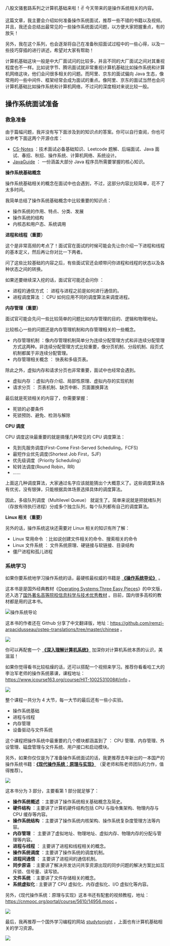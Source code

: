八股文骚套路系列之计算机基础来啦！✌️ 今天带来的是操作系统相关的内容。

这篇文章，我主要会介绍如何准备操作系统面试，推荐一些不错的书籍以及视频。并且，我还会总结出最常见的一些操作系统面试问题，以方便大家把握重点，有的放矢！

另外，我在这个系列，也会逐渐将自己在准备秋招面试过程中的一些心得，以及一些技巧穿插的进行讲述，希望对大家有帮助！

计算机基础这块一般是中大厂面试问的比较多，并且不同的大厂面试之间对其重视程度也不一样。比如说字节、腾讯面试就非常重视计算机基础比如操作系统和计算机网络这块，他们会问很多相关的问题。而阿里、京东的面试偏向 Java 生态，像常用的一些中间件、框架经常会成为面试的重点。像阿里、京东的面试当然也会问计算机基础比如操作系统和计算机网络，不过问的深度相对来说比较一般。

## 操作系统面试准备

### 救急准备

由于篇幅问题，我并没有写下面涉及到的知识点的答案。你可以自行查阅，你也可以参考下面这两个开源仓库：

- [CS-Notes](https://github.com/CyC2018/CS-Notes "CS-Notes") ：技术面试必备基础知识、Leetcode 题解、后端面试、Java 面试、春招、秋招、操作系统、计算机网络、系统设计。
- [JavaGuide](https://github.com/Snailclimb/JavaGuide "JavaGuide") ： 一份涵盖大部分 Java 程序员所需要掌握的核心知识。

**操作系统基础概念**

操作系统基础相关的概念在面试中也会遇到，不过，这部分内容比较简单，花不了太多时间。

我简单总结了操作系统基础概念中比较重要的知识点：

- 操作系统的作用、特点、分类、发展
- 操作系统的结构
- 内核态和用户态、系统调用

**进程和线程（重要）**

这个是非常高频的考点了！面试官在面试的时候可能会先让你介绍一下进程和线程的基本定义，然后再让你对比一下两者。

问了这些比较基础的内容之后，有些面试官还会顺带问你进程和线程的状态以及各种状态之间的转换。

如果还要继续深入挖的话，面试官可能还会问你 ：

- 进程的通信方式 ： 进程与进程之前是如何进行通信的。
- 进程调度算法 ： CPU 如何应用不同的调度算法来调度进程。

**内存管理（重要）**

面试官可能会先问一些比较简单的问题比如内存管理的目的、逻辑和物理地址。

比较核心一些的问题还是内存管理机制和内存管理相关的一些概念。

- 内存管理机制 ：像内存管理机制简单分为连续分配管理方式和非连续分配管理方式这两种。非连续分配管理方式比较重要，像分页机制、分段机制、段页式机制都属于非连续分配管理。
- 内存管理相关概念 ： 快表和多级页表。

除此之外，虚拟内存和请求分页也非常重要，面试中也经常会遇到。

- 虚拟内存 ：虚拟内存介绍、局部性原理、虚拟内存的实现机制
- 请求分页 ： 页表机制、缺页中断、页面置换算法

最后就是死锁相关的内容了，你需要掌握：

- 死锁的必要条件
- 死锁预防、避免、检测与解除

**CPU 调度**

CPU 调度这块最重要的就是搞懂几种常见的 CPU 调度算法：

- 先到先服务调度(First-Come First-Served Scheduling，FCFS)
- 最短作业优先调度(Shortest Job First，SJF)
- 优先级调度（Priority Scheduling）
- 轮转法调度(Round Robin，RR)
- ......

上面这几种调度算法，大家通过名字应该就能猜出个大概意义了。这些调度算法各有优劣，没有银弹，只能根据具体场景选择具体的调度算法。

因此，多级队列调度（Multilevel Queue） 就诞生了。简单来说就是把就绪队列（存放有待执行进程）分成多个独立队列，每个队列都有自己的调度算法。

**Linux 相关（重要）**

另外的话，操作系统这块还需要对 Linux 相关的知识有所了解：

- Linux 常用命令 ：比如说创建文件相关的命令、搜索相关的命令
- Linux 文件系统 ： 文件系统原理、硬链接与软链接、目录结构
- 僵尸进程和孤儿进程

### 系统学习

如果你要系统地学习操作系统的话，最硬核最权威的书籍是 **[《操作系统导论》](https://book.douban.com/subject/33463930/)** 。

这本书是是国外经典教材《[Operating Systems:Three Easy Pieces](https://link.zhihu.com/?target=http%3A//pages.cs.wisc.edu/~remzi/OSTEP/)》的中文版，还入选了[国外著名高等院校信息科学与技术优秀教材](https://book.douban.com/series/47813) 。目前，国内很多高校的教材都是用的这本书。

![操作系统导论](https://img-blog.csdnimg.cn/img_convert/3cea41c2c9fa458bc17b0c4d75973ec9.png)

这本书的作者还在 Github 分享了中文翻译版，地址：https://github.com/remzi-arpacidusseau/ostep-translations/tree/master/chinese 。

![](https://img-blog.csdnimg.cn/4518fc37a3af4d19b361e95bf0c31091.png)

你可以再配套一个 **[《深入理解计算机系统》](https://book.douban.com/subject/1230413/)** 加深你对计算机系统本质的认识，美滋滋！

如果你觉得看书比较枯燥的话，还可以搭配一个视频来学习。推荐你看看哈工大的李治军老师的操作系统慕课，课程地址：https://www.icourse163.org/course/HIT-1002531008#/info 。

![](https://img-blog.csdnimg.cn/f08ff2ffd7b04290bd912537f70821a2.png)

整个课程一共分为 4 大节，每一大节的最后还有一些小实验。

- 操作系统基础
- 进程与线程
- 内存管理
- 设备驱动与文件系统

这个课程把操作系统中最重要的几个模块都涵盖到了 ： CPU 管理、内存管理、外设管理、磁盘管理与文件系统、用户接口和启动模块。

另外，如果你仅仅是为了准备操作系统面试的话，我更推荐去年新出的一本国产的操作系统书籍：**[《现代操作系统：原理与实现》](https://book.douban.com/subject/35208251/)** （夏老师和陈老师团队的力作，值得推荐）。

![](https://img-blog.csdnimg.cn/20210406132050845.png)

这本书分为 3 部分，主要看第 1 部分就足够了：

- **操作系统概述** ：主要讲了操作系统相关基础概念及简史。
- **硬件结构** ：主要讲了计算机硬件结构包括 CPU 与指令集架构、物理内存与 CPU 缓存等内容。
- **操作系统结构** ：主要讲了操作系统内核架构、操作系统复杂度管理方法等内容。
- **内存管理** ： 主要讲了虚拟地址、物理地址、虚拟内存、物理内存的分配与管理等内容。
- **进程与线程** ： 主要讲了进程和线程相关的概念。
- **操作系统调度** ：主要讲了操作系统的调度机制。
- **进程间通信** ： 主要讲了进程间的通信机制。
- **同步原语** ：主要讲了解决并发访问共享资源出现的同步问题的解决方案比如互斥锁、信号量、读写锁。
- **文件系统** ：主要讲了文件存储相关的概念。
- **系统虚拟化** : 主要讲了 CPU 虚拟化、内存虚拟化、I/O 虚拟化等内容。

另外，《现代操作系统：原理与实现》这本书还有配套的视频教程，地址：https://cnmooc.org/portal/course/5610/14956.mooc 。

![](https://img-blog.csdnimg.cn/f8b53c4e930b401e9c414e5d20302974.png)

最后，我再推荐一个国外学习编程的网站 [studytonight](https://www.studytonight.com/) ，上面也有计算机基础相关的学习资源。

![](https://img-blog.csdnimg.cn/0fee3e0a80d545c797814a70b3a0e0b3.png)